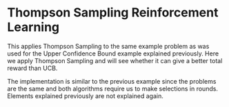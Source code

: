 # Thompson Sampling Reinforcement Learning

This applies Thompson Sampling to the same example problem as was used for the Upper Confidence Bound example explained previously. Here we apply Thompson Sampling and will see whether it can give a better total reward than UCB.

The implementation is similar to the previous example since the problems are the same and both algorithms require us to make selections in rounds. Elements explained previously are not explained again.

